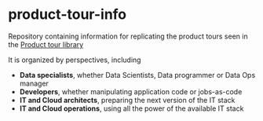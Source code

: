 # product-tour-info
Repository containing information for replicating the product tours seen in the [Product tour library](https://www.bmc.com/landing/control-m-product-tours.html?301=control-m-demo-library)

It is organized by perspectives, including
- **Data specialists**, whether Data Scientists, Data programmer or Data Ops manager
- **Developers**, whether manipulating application code or jobs-as-code
- **IT and Cloud architects**, preparing the next version of the IT stack
- **IT and Cloud operations**, using all the power of the available IT stack
